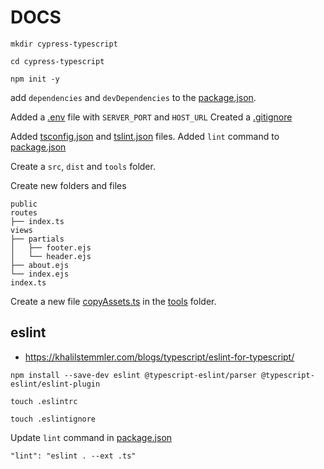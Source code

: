 # DOCS

`mkdir cypress-typescript`

`cd cypress-typescript`

`npm init -y`

add `dependencies` and `devDependencies` to the [package.json](../src/package.json).

Added a [.env](../src/.env) file with `SERVER_PORT` and `HOST_URL`
Created a [.gitignore](../.gitignore)

Added [tsconfig.json](../src/tsconfig.json) and [tslint.json](../src/tslint.json) files.
Added `lint` command to [package.json](../src/package.json)

Create a `src`, `dist` and `tools` folder.

Create new folders and files

```
public
routes
├── index.ts
views
├── partials
│   ├── footer.ejs
│   └── header.ejs
├── about.ejs
└── index.ejs
index.ts
```

Create a new file [copyAssets.ts](../src/tools/copyAssets.ts) in the [tools](../src/tools/) folder.

## eslint

- https://khalilstemmler.com/blogs/typescript/eslint-for-typescript/

`npm install --save-dev eslint @typescript-eslint/parser @typescript-eslint/eslint-plugin`

`touch .eslintrc`

`touch .eslintignore`

Update `lint` command in [package.json](../src/package.json)

`"lint": "eslint . --ext .ts"`
